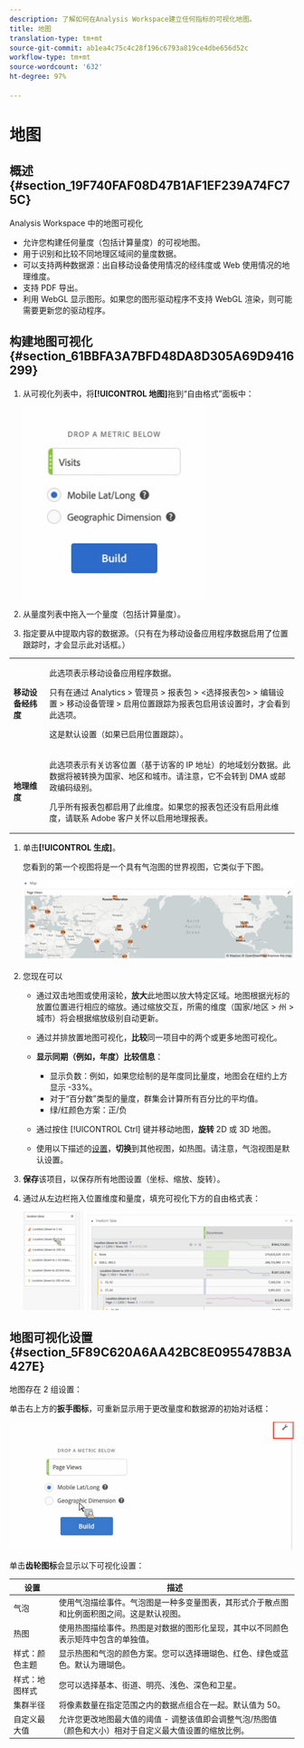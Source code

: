 ```yaml
---
description: 了解如何在Analysis Workspace建立任何指标的可视化地图。
title: 地图
translation-type: tm+mt
source-git-commit: ab1ea4c75c4c28f196c6793a819ce4dbe656d52c
workflow-type: tm+mt
source-wordcount: '632'
ht-degree: 97%

---
```



# 地图

## 概述 {#section_19F740FAF08D47B1AF1EF239A74FC75C}

Analysis Workspace 中的地图可视化

* 允许您构建任何量度（包括计算量度）的可视地图。
* 用于识别和比较不同地理区域间的量度数据。
* 可以支持两种数据源：出自移动设备使用情况的经纬度或 Web 使用情况的地理维度。
* 支持 PDF 导出。
* 利用 WebGL 显示图形。如果您的图形驱动程序不支持 WebGL 渲染，则可能需要更新您的驱动程序。

## 构建地图可视化 {#section_61BBFA3A7BFD48DA8D305A69D9416299}

1. 从可视化列表中，将&#x200B;**[!UICONTROL 地图]**&#x200B;拖到“自由格式”面板中：

   ![](assets/map-viz1.png)

1. 从量度列表中拖入一个量度（包括计算量度）。
1. 指定要从中提取内容的数据源。（只有在为移动设备应用程序数据启用了位置跟踪时，才会显示此对话框。）

<table id="table_CD54B433464B4282A7524FB187016C47"> 
 <tbody> 
  <tr> 
   <td colname="col1"> <p><b>移动设备经纬度</b> </p> </td> 
   <td colname="col2"> <p>此选项表示移动设备应用程序数据。 </p> <p>只有在通过 <span class="ignoretag"><span class="uicontrol">Analytics</span> &gt; <span class="uicontrol">管理员</span> &gt; <span class="uicontrol">报表包</span> &gt; <span class="uicontrol">&lt;选择报表包&gt;</span> &gt; <span class="uicontrol">编辑设置</span> &gt; <span class="uicontrol">移动设备管理</span> &gt; <span class="uicontrol">启用位置跟踪</span></span>为报表包启用该设置时，才会看到此选项。 </p> <p>这是默认设置（如果已启用位置跟踪）。 </p> </td> 
  </tr> 
  <tr> 
   <td colname="col1"> <p><b>地理维度</b> </p> </td> 
   <td colname="col2"> <p>此选项表示有关访客位置（基于访客的 IP 地址）的地域划分数据。此数据将被转换为国家、地区和城市。请注意，它不会转到 DMA 或邮政编码级别。 </p> <p>几乎所有报表包都启用了此维度。如果您的报表包还没有启用此维度，请联系 Adobe 客户关怀以启用地理报表。 </p> </td> 
  </tr> 
 </tbody> 
</table>

1. 单击&#x200B;**[!UICONTROL 生成]**。

   您看到的第一个视图将是一个具有气泡图的世界视图，它类似于下图。

   ![](assets/bubble-world-view.png)

1. 您现在可以

   * 通过双击地图或使用滚轮，**放大**&#x200B;此地图以放大特定区域。地图根据光标的放置位置进行相应的缩放。通过缩放交互，所需的维度（国家/地区 > 州 > 城市）将会根据缩放级别自动更新。
   * 通过并排放置地图可视化，**比较**&#x200B;同一项目中的两个或更多地图可视化。
   * **显示同期（例如，年度）比较信息**：

      * 显示负数：例如，如果您绘制的是年度同比量度，地图会在纽约上方显示 -33%。
      * 对于“百分数”类型的量度，群集会计算所有百分比的平均值。
      * 绿/红颜色方案：正/负
   * 通过按住 [!UICONTROL Ctrl] 键并移动地图，**旋转** 2D 或 3D 地图。

   * 使用以下描述的[设置](/help/analyze/analysis-workspace/visualizations/map-visualization.md#section_5F89C620A6AA42BC8E0955478B3A427E)，**切换**&#x200B;到其他视图，如热图。请注意，气泡视图是默认设置。


1. **保存**&#x200B;该项目，以保存所有地图设置（坐标、缩放、旋转）。
1. 通过从左边栏拖入位置维度和量度，填充可视化下方的自由格式表：

   ![](assets/location-dimensions.png)

## 地图可视化设置 {#section_5F89C620A6AA42BC8E0955478B3A427E}

地图存在 2 组设置：

单击右上方的&#x200B;**扳手图标**，可重新显示用于更改量度和数据源的初始对话框：

![](assets/map-wrench.png)

单击&#x200B;**齿轮图标**&#x200B;会显示以下可视化设置：

| 设置 | 描述 |
|--- |--- |
| 气泡 | 使用气泡描绘事件。气泡图是一种多变量图表，其形式介于散点图和比例面积图之间。这是默认视图。 |
| 热图 | 使用热图描绘事件。热图是对数据的图形化呈现，其中以不同颜色表示矩阵中包含的单独值。 |
| 样式：颜色主题 | 显示热图和气泡的颜色方案。您可以选择珊瑚色、红色、绿色或蓝色。默认为珊瑚色。 |
| 样式：地图样式 | 您可以选择基本、街道、明亮、浅色、深色和卫星。 |
| 集群半径 | 将像素数量在指定范围之内的数据点组合在一起。默认值为 50。 |
| 自定义最大值 | 允许您更改地图最大值的阈值 - 调整该值即会调整气泡/热图值（颜色和大小）相对于自定义最大值设置的缩放比例。 |
